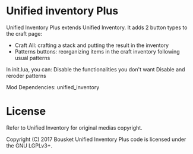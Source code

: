 Unified inventory Plus
=================

Unified Inventory Plus extends Unified Inventory.
It adds 2 button types to the craft page:
- Craft All: crafting a stack and putting the result in the inventory
- Patterns buttons: reorganizing items in the craft inventory following usual patterns

In init.lua, you can:
Disable the functionalities you don't want
Disable and reroder patterns

Mod Dependencies: unified_inventory

License
=======

Refer to Unified Inventory for original medias copyright.

Copyright (C) 2017 Bousket
Unified Inventory Plus code is licensed under the GNU LGPLv3+.
